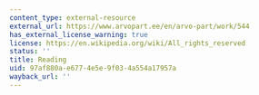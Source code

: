 ```yaml
---
content_type: external-resource
external_url: https://www.arvopart.ee/en/arvo-part/work/544
has_external_license_warning: true
license: https://en.wikipedia.org/wiki/All_rights_reserved
status: ''
title: Reading
uid: 97af880a-e677-4e5e-9f03-4a554a17957a
wayback_url: ''
---
```

